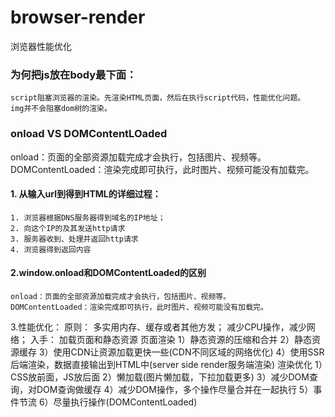 # browser-render
浏览器性能优化
### 为何把js放在body最下面：
    script阻塞浏览器的渲染。先渲染HTML页面，然后在执行script代码，性能优化问题。
    img并不会阻塞dom树的渲染。
### onload VS DOMContentLOaded  
onload：页面的全部资源加载完成才会执行，包括图片、视频等。  
DOMContentLoaded：渲染完成即可执行，此时图片、视频可能没有加载完。  
#### 1. 从输入url到得到HTML的详细过程：
    1. 浏览器根据DNS服务器得到域名的IP地址；  
    2. 向这个IP的及其发送http请求   
    3. 服务器收到、处理并返回http请求  
    4. 浏览器得到返回内容
#### 2.window.onload和DOMContentLoaded的区别
    onload：页面的全部资源加载完成才会执行，包括图片、视频等。
    DOMContentLoaded：渲染完成即可执行，此时图片、视频可能没有加载完。
3.性能优化：
    原则：
        多实用内存、缓存或者其他方发；
        减少CPU操作，减少网络；
    入手：
        加载页面和静态资源
        页面渲染
    1）静态资源的压缩和合并
    2）静态资源缓存
    3）使用CDN让资源加载更快一些(CDN不同区域的网络优化)
    4）使用SSR后端渲染，数据直接输出到HTML中(server side render服务端渲染)
    渲染优化
        1）CSS放前面，JS放后面
        2）懒加载(图片懒加载，下拉加载更多)
        3）减少DOM查询，对DOM查询做缓存
        4）减少DOM操作，多个操作尽量合并在一起执行
        5）事件节流
        6）尽量执行操作(DOMContentLoaded)
